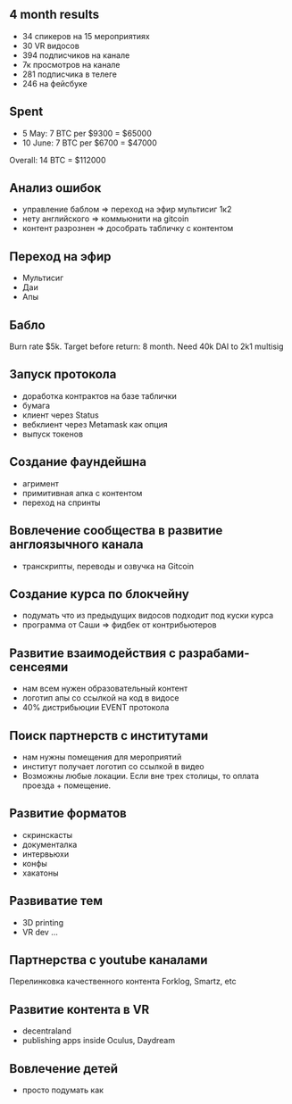 ## 4 month results
- 34 спикеров на 15 мероприятиях
- 30 VR видосов
- 394 подписчиков на канале
- 7к просмотров на канале
- 281 подписчика в телеге
- 246 на фейсбуке

## Spent
- 5 May: 7 BTC per $9300 = $65000
- 10 June: 7 BTC per $6700 = $47000

Overall: 14 BTC = $112000

## Анализ ошибок
- управление баблом => переход на эфир мультисиг 1к2
- нету английского => коммьюнити на gitcoin
- контент разрознен => дособрать табличку с контентом

## Переход на эфир
- Мультисиг
- Даи
- Апы

## Бабло
Burn rate $5k. Target before return: 8 month. Need 40k DAI to 2k1 multisig

## Запуск протокола
- доработка контрактов на базе таблички
- бумага
- клиент через Status
- вебклиент через Metamask как опция
- выпуск токенов

## Создание фаундейшна
- агримент
- примитивная апка с контентом
- переход на спринты

## Вовлечение сообщества в развитие англоязычного канала
- транскрипты, переводы и озвучка на Gitcoin

## Создание курса по блокчейну
- подумать что из предыдущих видосов подходит под куски курса
- программа от Саши => фидбек от контрибьютеров

## Развитие взаимодействия с разрабами-сенсеями
- нам всем нужен образовательный контент
- логотип апы со ссылкой на код в видосе
- 40% дистрибьюции EVENT протокола

## Поиск партнерств с институтами
- нам нужны помещения для мероприятий
- институт получает логотип со ссылкой в видео
- Возможны любые локации. Если вне трех столицы, то оплата проезда + помещение.

## Развитие форматов
- скринскасты
- документалка
- интервьюхи
- конфы
- хакатоны

## Развиватие тем
- 3D printing
- VR dev
...

## Партнерства с youtube каналами
Перелинковка качественного контента Forklog, Smartz, etc

## Развитие контента в VR
- decentraland
- publishing apps inside Oculus, Daydream

## Вовлечение детей
- просто подумать как
